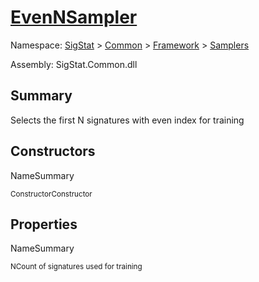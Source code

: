 # [EvenNSampler](./EvenNSampler.md)

Namespace: [SigStat]() > [Common](./../../README.md) > [Framework]() > [Samplers](./README.md)

Assembly: SigStat.Common.dll

## Summary
Selects the first N signatures with even index for training

## Constructors

NameSummary

<sub>Constructor</sub><sub>Constructor</sub><br>


## Properties

NameSummary

<sub>N</sub><sub>Count of signatures used for training</sub><br>


